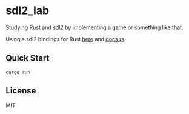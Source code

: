 # sdl2_lab

Studying [Rust](https://doc.rust-lang.org/book/) and [sdl2](https://www.libsdl.org/) by implementing a game or something like that.

Using a sdl2 bindings for Rust [here](https://github.com/Rust-SDL2/rust-sdl2) and [docs.rs](https://docs.rs/sdl2/0.35.2/sdl2/index.html)

## Quick Start

```console
cargo run
```


## License
MIT
